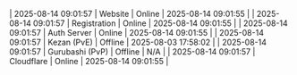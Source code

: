 | 2025-08-14 09:01:57 | Website | Online | 2025-08-14 09:01:55 |
| 2025-08-14 09:01:57 | Registration | Online | 2025-08-14 09:01:55 |
| 2025-08-14 09:01:57 | Auth Server | Online | 2025-08-14 09:01:55 |
| 2025-08-14 09:01:57 | Kezan (PvE) | Offline | 2025-08-03 17:58:02 |
| 2025-08-14 09:01:57 | Gurubashi (PvP) | Offline | N/A |
| 2025-08-14 09:01:57 | Cloudflare | Online | 2025-08-14 09:01:55 |
